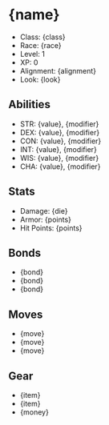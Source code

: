 # {name}

- Class: {class}
- Race: {race}
- Level: 1
- XP: 0
- Alignment: {alignment}
- Look: {look}

## Abilities

- STR: {value}, {modifier}
- DEX: {value}, {modifier}
- CON: {value}, {modifier}
- INT: {value}, {modifier}
- WIS: {value}, {modifier}
- CHA: {value}, {modifier}

## Stats

- Damage: {die}
- Armor: {points}
- Hit Points: {points}

## Bonds
- {bond}
- {bond}
- {bond}

## Moves
- {move}
- {move}
- {move}

## Gear
- {item}
- {item}
- {money}
